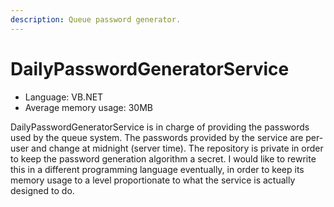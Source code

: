 ```yaml
---
description: Queue password generator.
---
```


# DailyPasswordGeneratorService

* Language: VB.NET
* Average memory usage: 30MB

DailyPasswordGeneratorService is in charge of providing the passwords used by the queue system. The passwords provided by the service are per-user and change at midnight \(server time\). The repository is private in order to keep the password generation algorithm a secret. I would like to rewrite this in a different programming language eventually, in order to keep its memory usage to a level proportionate to what the service is actually designed to do.



